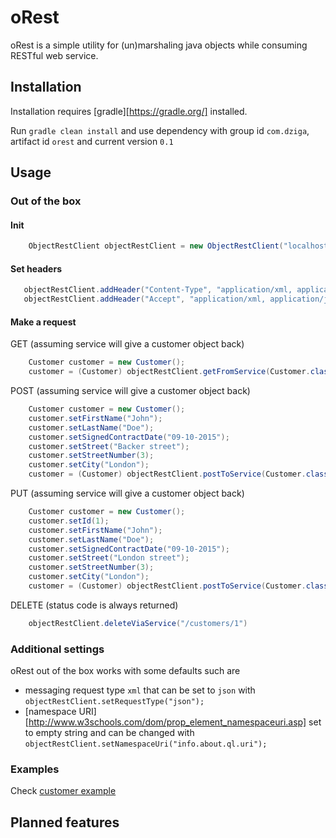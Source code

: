 # oRest

oRest is a simple utility for (un)marshaling java objects while consuming RESTful web service.

## Installation

Installation requires [gradle][https://gradle.org/] installed.

Run ```gradle clean install``` and use dependency with group id ```com.dziga```, artifact id ```orest``` and current version ```0.1```

## Usage

### Out of the box

#### Init 

```java
    ObjectRestClient objectRestClient = new ObjectRestClient("localhost:8080");
```
#### Set headers

```java
   objectRestClient.addHeader("Content-Type", "application/xml, application/json");
   objectRestClient.addHeader("Accept", "application/xml, application/json");
```
#### Make a request 

GET (assuming service will give a customer object back)

```java
    Customer customer = new Customer();
    customer = (Customer) objectRestClient.getFromService(Customer.class, "/customers/1"));
```

POST (assuming service will give a customer object back)

```java
    Customer customer = new Customer();
    customer.setFirstName("John");
    customer.setLastName("Doe");
    customer.setSignedContractDate("09-10-2015");
    customer.setStreet("Backer street");
    customer.setStreetNumber(3);
    customer.setCity("London");
    customer = (Customer) objectRestClient.postToService(Customer.class, customer, Customer.class, "/customers");
```

PUT (assuming service will give a customer object back)

```java
    Customer customer = new Customer();
    customer.setId(1);
    customer.setFirstName("John");
    customer.setLastName("Doe");
    customer.setSignedContractDate("09-10-2015");
    customer.setStreet("London street");
    customer.setStreetNumber(3);
    customer.setCity("London");
    customer = (Customer) objectRestClient.postToService(Customer.class, customer, Customer.class, "/customers/1");
```

DELETE (status code is always returned)

```java
    objectRestClient.deleteViaService("/customers/1")
```

### Additional settings

oRest out of the box works with some defaults such are

  - messaging request type ```xml``` that can be set to ```json``` with ```objectRestClient.setRequestType("json");```
  - [namespace URI][http://www.w3schools.com/dom/prop_element_namespaceuri.asp] set to empty string and can be changed with ```objectRestClient.setNamespaceUri("info.about.ql.uri");```

### Examples

Check [customer example](examples/customer)

## Planned features